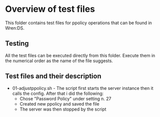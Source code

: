 # Overview of test files

This folder contains test files for ppolicy operations that can be found in Wren:DS.

## Testing

All the test files can be executed directly from this folder.
Execute them in the numerical order as the name of the file suggests.

## Test files and their description

* 01-adjustppolicy.sh - The script first starts the server instance then it calls the config. After that i did the following:
    * Chose "Password Policy" under setting n. 27
    * Created new ppolicy and saved the file
    * The server was then stopped by the script